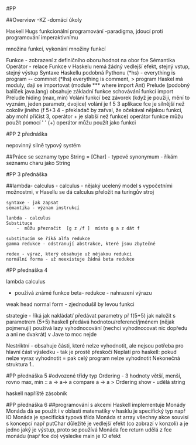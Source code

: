 #PP

##Overview
-KZ
-domácí úkoly

Haskell Hugs
funkcionální programování 
-paradigma, jdoucí proti programování imperaktivnímu


množina funkcí, vykonání množiny funkcí

Funkce  - zobrazení z definičního oboru hodnot na obor fce
Sémantika
Operátor - relace
Funkce v Haskelu nemá žádný vedlejší efekt, stejný vstup, stejný výstup
Syntaxe Haskellu podobná Pythonu 
(*hs) - everything is program  -- commnet
(*lhs) everything is comment,  > program
Haskel má moduly, dají se importovat (module *** where import Ant)
Prelude (podobný balíček java.lang) obsahuje základní funkce
schovávání funkcí  import Prelude hiding (max, min)
Volání funkcí bez závorek (když je použiji, mění to vyznám, jeden parametr, dvojice)
volání je f 5 3
aplikace fce je silnější než cokoliv jiného  (f 5+3 4  - překladač by zařval, že očekával nějakou funkci, aby mohl přičíst 3, operátor + je slabší než funkce)
operátor funkce můžu použít pomocí ' '
(+)  operátor můžu použít jako funkci


#PP 2 přednáška

nepovinný silně typový systém

##Práce se seznamy
    type String = [Char] - typové synonymum - říkám seznamu charu jako String
    

#PP 3 přednáška

##lambda- calculus 
    - calculus - nějaký ucelený model s vypočetními možnostmi, v Hasellu se dá calculus přeložit na turingův stroj
    
    syntaxe - jak zapsat 
    sémantika - význam instrukcí

    lanbda - calculus
    Substituce
        -  můžu přeznačit  [g z /f ]  místo g a z dát f

    substitucím se říká alfa redukce
    gamma redukce - odstranují abstrakce, které jsou zbytečné

    redex - výraz, který obsahuje už nějakou redukci
    normální forma - už neexistuje žádná beta redukce
    
  

#PP přednáška 4


 lambda calculus
 - používá známé funkce
 beta- redukce - nahrazení výrazu


weak head normal form - zjednodušil by levou funkci

strategie - říká jak nakládat/ předávat parametry
př f(5+5)   jak naložit s parametrem (5+5)
haskell předává  hodnotou/referencí/jménem (nějak pojmenuji)
používá lazy vyhodnocování (nechci vyhodnocovat nic dopředu a ani ne dvakrát) v Jave to moc nejde

Nestriktní  - obsahuje části, které nelze vyhodnotit, ale nejsou potřeba pro hlavní část výsledku - tak je prostě přeskočí
Neplatí pro haskell: pokud nelze vyraz vyhodnotit = pak celý program nelze vyhodnotit 
Nekonečná struktura 1.. 


#PP přednáška 5
#odvozené třídy
typ Ordering - 3 hodnoty větší, menší, rovno
max, min  :: a -> a-> a
compare  a -> a > Ordering
show - udělá string


haskell napříště zásobník


#PP přednáška 6 
##programování s akcemi
Haskell implementuje Monády
Monáda dá se použít i v oblasti matematiky
v hasklu je specifický typ např IO
Monáda je specifická typová třída
Monáda st array 
všechny akce souvisí s koncepcí 
např putChar důležité je vedlejší efekt (co zobrazí v konzoli) a je jedno jaký je výstup, proto se používá Monáda
fce return udělá z fce monádu  (např fce do)
výsledke main je IO efekt